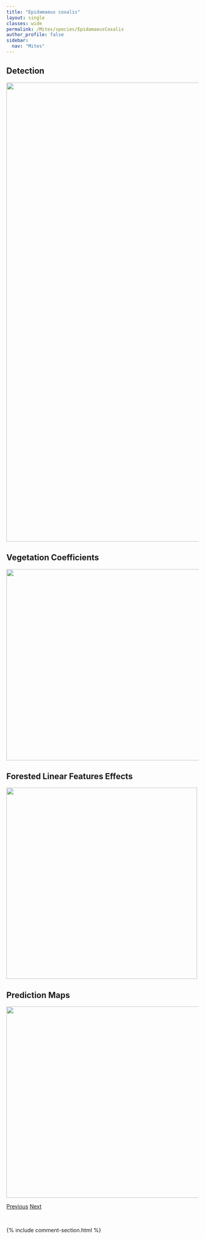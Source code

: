 ```yaml
---
title: "Epidamaeus coxalis"
layout: single
classes: wide
permalink: /Mites/species/EpidamaeusCoxalis
author_profile: false
sidebar:
  nav: "Mites"
---
```


<h2>Detection</h2>

<a href="https://drive.google.com/uc?export=view&id=1-ShUjab3XZnQ4N17Bg16_niNcCOt_yTC">
<img src="https://drive.google.com/uc?export=view&id=1-ShUjab3XZnQ4N17Bg16_niNcCOt_yTC" height = "1200" width = "800">
</a>


<h2>Vegetation Coefficients</h2>

<a href="https://drive.google.com/uc?export=view&id=1l7wnqehM20ZNxSrnyOXE8bCjReWh0YbG">
<img src="https://drive.google.com/uc?export=view&id=1l7wnqehM20ZNxSrnyOXE8bCjReWh0YbG" height = "500" width = "1000">
</a>


<h2>Forested Linear Features Effects</h2>

<a href="https://drive.google.com/uc?export=view&id=1xk_8GxC7xe_aKaaSlzv-bvZ_rzhmtqK_">
<img src="https://drive.google.com/uc?export=view&id=1xk_8GxC7xe_aKaaSlzv-bvZ_rzhmtqK_" height = "500" width = "500">
</a>


<h2>Prediction Maps</h2>

<a href="https://drive.google.com/uc?export=view&id=1tv4tR8Ti1orUPLbgoI_xNn6L6mTfgLnu">
<img src="https://drive.google.com/uc?export=view&id=1tv4tR8Ti1orUPLbgoI_xNn6L6mTfgLnu" height = "500" width = "1000">
</a>


<a href="/DevelopmentWebsite/Mites/species/EpidamaeusCanadensis" class="pagination--pager" title="Epidamaeus canadensis">Previous</a> <a href="/DevelopmentWebsite/Mites/species/EpidamaeusFloccosus" class="pagination--pager" title="Epidamaeus floccosus">Next</a>

<p>&nbsp;</p>

{% include comment-section.html %}
